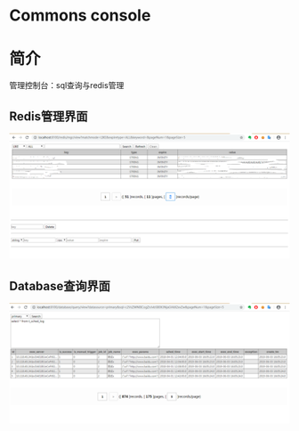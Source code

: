 Commons console
==================

# 简介

管理控制台：sql查询与redis管理

## Redis管理界面
![redis](https://raw.githubusercontent.com/ponfee/commons-console/master/docs/redis-mgr.png)

## Database查询界面
![database](https://raw.githubusercontent.com/ponfee/commons-console/master/docs/database-query.png)
